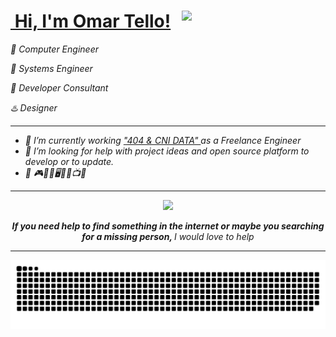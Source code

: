<h1> 
 <img align='right' src="https://media.giphy.com/media/VgCDAzcKvsR6OM0uWg/giphy.gif" width="230">
 <a href="https://github.com/Omar-Tello"><img src = "" width = "10px" alt = ""> Hi, I'm Omar Tello!  </a>
<! -- en proceso href https://omar-tello.github.io/developerOmartello --> 
</h1>

<p><em>🍵 Computer Engineer </p>
<p><em>🍵 Systems Engineer </p>
<p><em>🍵 Developer Consultant </p>
<p><em>♨️ Designer </p>


--------------------

- 🔭 I’m currently working <a href="https://www.instagram.com/cni.data/"> "404 & CNI DATA" </a> as a Freelance Engineer
- 📰 I’m looking for help with project ideas and open source platform to develop or to update.
- 💼 🎮👾🎲🖥️📡📂📺📱

--------------------
<p align="center">
 <img src="https://media.giphy.com/media/mGcNjsfWAjY5AEZNw6/giphy.gif" width="90"></center>
</p>
  
<p align='center'>
<em>
<b>If you need help to find something in the internet or maybe you searching for a missing person,
</b> I would love to help 
</em>
</p>

--------------------  
<p align="center">
  <img src="https://raw.githubusercontent.com/platane/snk/output/github-contribution-grid-snake-dark.svg" alt="snake"></center>
</p>




